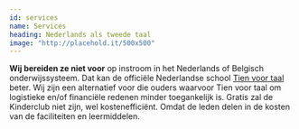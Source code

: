 ```yaml
---
id: services
name: Services
heading: Nederlands als tweede taal
image: "http://placehold.it/500x500"
---
```

**Wij bereiden ze niet voor** op instroom in het Nederlands of Belgisch onderwijssysteem. Dat kan de officiële Nederlandse school [Tien voor taal](tienvoortaal.pl/index.php?lang=nl) beter. Wij zijn een alternatief voor die ouders waarvoor Tien voor taal om logistieke en/of financiële redenen minder toegankelijk is. Gratis zal de Kinderclub niet zijn, wel kostenefficiënt. Omdat de leden delen in de kosten van de faciliteiten en leermiddelen.
